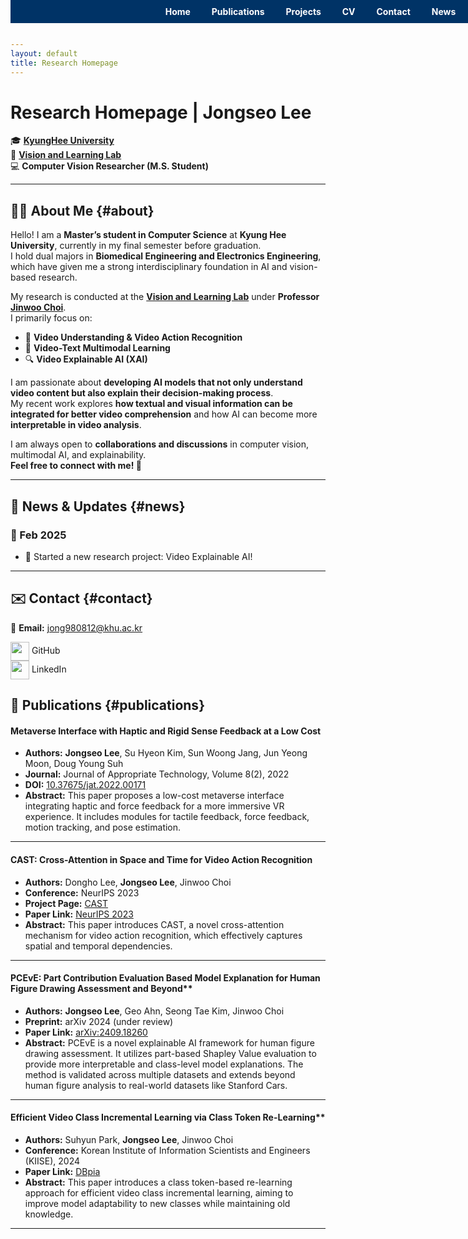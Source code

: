 ```yaml
---
layout: default
title: Research Homepage
---
```


<style>
/* Fixed Navigation Bar */
.navbar {
    position: fixed;
    top: 0;
    width: 100%;
    background: #003366;
    padding: 10px 0;
    z-index: 1000;
    text-align: center;
}
.navbar a {
    color: white;
    padding: 10px 15px;
    text-decoration: none;
    font-weight: bold;
}
.navbar a:hover {
    background: #00509E;
}

/* Section Styles */
.section {
    padding: 80px 20px;
    max-width: 800px;
    margin: auto;
}
</style>

<!-- Navigation Bar -->
<div class="navbar">
    <a href="#home">Home</a>
    <a href="#publications">Publications</a>
    <a href="#projects">Projects</a>
    <a href="#cv">CV</a>
    <a href="#contact">Contact</a>
    <a href="#news">News</a>
</div>

# Research Homepage | Jongseo Lee  
🎓 **[KyungHee University](https://www.khu.ac.kr/eng/user/main/view.do)**  
🔬 **[Vision and Learning Lab](https://vll.khu.ac.kr/pub.html)**  
💻 **Computer Vision Researcher (M.S. Student)**  


---
## 🧑‍💻 About Me {#about}

Hello! I am a **Master’s student in Computer Science** at **Kyung Hee University**, currently in my final semester before graduation.  
I hold dual majors in **Biomedical Engineering and Electronics Engineering**, which have given me a strong interdisciplinary foundation in AI and vision-based research.  

My research is conducted at the **[Vision and Learning Lab](https://vll.khu.ac.kr/pub.html)** under **Professor [Jinwoo Choi](https://sites.google.com/site/jchoivision/)**.  
I primarily focus on:  
- 🎥 **Video Understanding & Video Action Recognition**  
- 📝 **Video-Text Multimodal Learning**  
- 🔍 **Video Explainable AI (XAI)**  

I am passionate about **developing AI models that not only understand video content but also explain their decision-making process**.  
My recent work explores **how textual and visual information can be integrated for better video comprehension** and how AI can become more **interpretable in video analysis**.  

I am always open to **collaborations and discussions** in computer vision, multimodal AI, and explainability.  
**Feel free to connect with me! 🚀**  

---



## 📰 News & Updates {#news}
### 📅 Feb 2025
- 📝 Started a new research project: Video Explainable AI!  


<!-- ### 📅 January 2024   -->
<!-- - 📝 Started a new research project!   -->



---


## ✉️ Contact {#contact}

📧 **Email:** jong980812@khu.ac.kr  

<a href="https://github.com/jong980812" target="_blank" style="text-decoration: none;">
    <img src="https://cdn-icons-png.flaticon.com/512/25/25231.png" width="30" style="vertical-align: middle;"> GitHub
</a>  
<br>
<a href="https://www.linkedin.com/in/jongseo-lee-a551ab244/" target="_blank" style="text-decoration: none;">
    <img src="https://cdn-icons-png.flaticon.com/512/174/174857.png" width="30" style="vertical-align: middle;"> LinkedIn
</a>  



## 📄 Publications {#publications}

#### **Metaverse Interface with Haptic and Rigid Sense Feedback at a Low Cost**  
- **Authors:** **Jongseo Lee**, Su Hyeon Kim, Sun Woong Jang, Jun Yeong Moon, Doug Young Suh  
- **Journal:** Journal of Appropriate Technology, Volume 8(2), 2022  
- **DOI:** [10.37675/jat.2022.00171](https://www.e-jat.org/journal/view.php?doi=10.37675/jat.2022.00171)  
- **Abstract:** This paper proposes a low-cost metaverse interface integrating haptic and force feedback for a more immersive VR experience. It includes modules for tactile feedback, force feedback, motion tracking, and pose estimation.  

---

#### **CAST: Cross-Attention in Space and Time for Video Action Recognition**  
- **Authors:** Dongho Lee, **Jongseo Lee**, Jinwoo Choi  
- **Conference:** NeurIPS 2023  
- **Project Page:** [CAST](https://jong980812.github.io/CAST.github.io/)  
- **Paper Link:** [NeurIPS 2023](https://neurips.cc/virtual/2023/poster/70748)  
- **Abstract:** This paper introduces CAST, a novel cross-attention mechanism for video action recognition, which effectively captures spatial and temporal dependencies.  

---

#### PCEvE: Part Contribution Evaluation Based Model Explanation for Human Figure Drawing Assessment and Beyond**  
- **Authors:** **Jongseo Lee**, Geo Ahn, Seong Tae Kim, Jinwoo Choi  
- **Preprint:** arXiv 2024 (under review)  
- **Paper Link:** [arXiv:2409.18260](https://arxiv.org/abs/2409.18260)  
- **Abstract:** PCEvE is a novel explainable AI framework for human figure drawing assessment. It utilizes part-based Shapley Value evaluation to provide more interpretable and class-level model explanations. The method is validated across multiple datasets and extends beyond human figure analysis to real-world datasets like Stanford Cars.  

---

#### Efficient Video Class Incremental Learning via Class Token Re-Learning**  
- **Authors:** Suhyun Park, **Jongseo Lee**, Jinwoo Choi  
- **Conference:** Korean Institute of Information Scientists and Engineers (KIISE), 2024  
- **Paper Link:** [DBpia](https://www.dbpia.co.kr/Journal/articleDetail?nodeId=NODE11862420)  
- **Abstract:** This paper introduces a class token-based re-learning approach for efficient video class incremental learning, aiming to improve model adaptability to new classes while maintaining old knowledge.  

---

<!-- ## 🛠️ Research Projects {#projects}
### Project 1: **Project Title**  
- **Research Goal:**  
- **Technologies Used:**  
- **Related Papers/Code Links:**  

### Project 2: **Project Title**  
- **Research Goal:**  
- **Technologies Used:**  
- **Related Papers/Code Links:**  

--- -->

<!-- ## 📑 Curriculum Vitae (CV) {#cv}
### 🎓 Education  
- **M.S. in Computer Vision**, [KyungHee University](https://www.khu.ac.kr/eng/user/main/view.do)  
- **Researcher at** [Vision and Learning Lab](https://vll.khu.ac.kr/pub.html)  

📄 **[Download CV (PDF)](#)**  

--- -->

<!-- ## ✉️ Contact {#contact}
📍 **Location:** [KyungHee University](https://www.khu.ac.kr/eng/user/main/view.do)  
🔬 **Lab:** [Vision and Learning Lab](https://vll.khu.ac.kr/pub.html)  
📧 **Email:** your-email@example.com  
🔗 **GitHub:** [jong980812](https://github.com/jong980812)  
🔗 **LinkedIn:** [Jongseo Lee](https://www.linkedin.com/in/jongseo-lee-a551ab244/)  

--- -->



